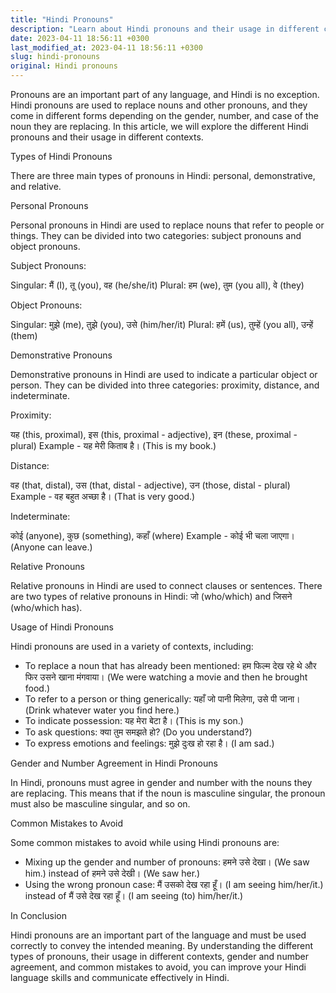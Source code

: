 ```yaml
---
title: "Hindi Pronouns"
description: "Learn about Hindi pronouns and their usage in different contexts, gender and number agreement, and common mistakes to avoid."
date: 2023-04-11 18:56:11 +0300
last_modified_at: 2023-04-11 18:56:11 +0300
slug: hindi-pronouns
original: Hindi pronouns
---
```

Pronouns are an important part of any language, and Hindi is no exception. Hindi pronouns are used to replace nouns and other pronouns, and they come in different forms depending on the gender, number, and case of the noun they are replacing. In this article, we will explore the different Hindi pronouns and their usage in different contexts.

Types of Hindi Pronouns

There are three main types of pronouns in Hindi: personal, demonstrative, and relative.

Personal Pronouns

Personal pronouns in Hindi are used to replace nouns that refer to people or things. They can be divided into two categories: subject pronouns and object pronouns.

Subject Pronouns:

Singular: मैं (I), तू (you), वह (he/she/it)
Plural: हम (we), तुम (you all), वे (they)

Object Pronouns:

Singular: मुझे (me), तुझे (you), उसे (him/her/it)
Plural: हमें (us), तुम्हें (you all), उन्हें (them)

Demonstrative Pronouns

Demonstrative pronouns in Hindi are used to indicate a particular object or person. They can be divided into three categories: proximity, distance, and indeterminate.

Proximity:

यह (this, proximal), इस (this, proximal - adjective), इन (these, proximal - plural)
Example - यह मेरी किताब है। (This is my book.)

Distance:

वह (that, distal), उस (that, distal - adjective), उन (those, distal - plural)
Example - वह बहुत अच्छा है। (That is very good.)

Indeterminate:

कोई (anyone), कुछ (something), कहाँ (where)
Example - कोई भी चला जाएगा। (Anyone can leave.)

Relative Pronouns

Relative pronouns in Hindi are used to connect clauses or sentences. There are two types of relative pronouns in Hindi: जो (who/which) and जिसने (who/which has).

Usage of Hindi Pronouns

Hindi pronouns are used in a variety of contexts, including:

- To replace a noun that has already been mentioned: हम फिल्म देख रहे थे और फिर उसने खाना मंगवाया। (We were watching a movie and then he brought food.)
- To refer to a person or thing generically: यहाँ जो पानी मिलेगा, उसे पी जाना। (Drink whatever water you find here.)
- To indicate possession: यह मेरा बेटा है। (This is my son.)
- To ask questions: क्या तुम समझते हो? (Do you understand?)
- To express emotions and feelings: मुझे दुःख हो रहा है। (I am sad.)

Gender and Number Agreement in Hindi Pronouns

In Hindi, pronouns must agree in gender and number with the nouns they are replacing. This means that if the noun is masculine singular, the pronoun must also be masculine singular, and so on.

Common Mistakes to Avoid

Some common mistakes to avoid while using Hindi pronouns are:

- Mixing up the gender and number of pronouns: हमने उसे देखा। (We saw him.) instead of हमने उसे देखी। (We saw her.)
- Using the wrong pronoun case: मैं उसको देख रहा हूँ। (I am seeing him/her/it.) instead of मैं उसे देख रहा हूँ। (I am seeing (to) him/her/it.)

In Conclusion

Hindi pronouns are an important part of the language and must be used correctly to convey the intended meaning. By understanding the different types of pronouns, their usage in different contexts, gender and number agreement, and common mistakes to avoid, you can improve your Hindi language skills and communicate effectively in Hindi.